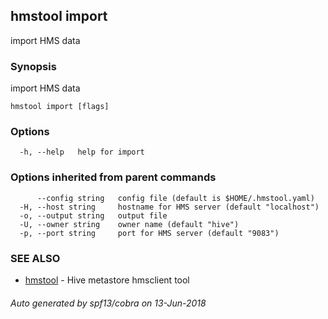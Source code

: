 ## hmstool import

import HMS data

### Synopsis

import HMS data

```
hmstool import [flags]
```

### Options

```
  -h, --help   help for import
```

### Options inherited from parent commands

```
      --config string   config file (default is $HOME/.hmstool.yaml)
  -H, --host string     hostname for HMS server (default "localhost")
  -o, --output string   output file
  -U, --owner string    owner name (default "hive")
  -p, --port string     port for HMS server (default "9083")
```

### SEE ALSO

* [hmstool](hmstool.md)	 - Hive metastore hmsclient tool

###### Auto generated by spf13/cobra on 13-Jun-2018
